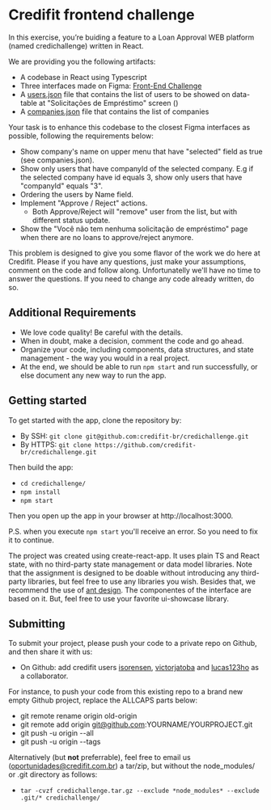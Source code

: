 # Credifit frontend challenge

In this exercise, you’re buiding a feature to a Loan Approval WEB platform (named credichallenge) written in React.

We are providing you the following artifacts:

- A codebase in React using Typescript
- Three interfaces made on Figma: [Front-End Challenge](https://www.figma.com/file/bTWvsMWwUYz5qMJtTdN6Aq/Front-End-Challenge)
- A [users.json](https://github.com/credifit-br/credichallenge/blob/master/src/users.json) file that contains the list of users to be showed on data-table at "Solicitações de Empréstimo" screen ()
- A [companies.json](https://github.com/credifit-br/credichallenge/blob/master/src/companies.json) file that contains the list of companies

Your task is to enhance this codebase to the closest Figma interfaces as possible, following the requirements below:

- Show company's name on upper menu that have "selected" field as true (see companies.json).
- Show only users that have companyId of the selected company. E.g if the selected company have id equals 3, show only users that have "companyId" equals "3".
- Ordering the users by Name field.
- Implement "Approve / Reject" actions.
  - Both Approve/Reject will "remove" user from the list, but with different status update.
- Show the "Você não tem nenhuma solicitação de empréstimo" page when there are no loans to approve/reject anymore.

This problem is designed to give you some flavor of the work we do here at Credifit.
Please if you have any questions, just make your assumptions, comment on the code and follow along. Unfortunatelly we'll have no time to answer the questions. If you need to change any code already written, do so.

## Additional Requirements

- We love code quality! Be careful with the details.
- When in doubt, make a decision, comment the code and go ahead.
- Organize your code, including components, data structures, and state management - the way you would in a real project.
- At the end, we should be able to run `npm start` and run successfully, or else document any new way to run the app.

## Getting started

To get started with the app, clone the repository by:

- By SSH: `git clone git@github.com:credifit-br/credichallenge.git`
- By HTTPS: `git clone https://github.com/credifit-br/credichallenge.git`

Then build the app:

- `cd credichallenge/`
- `npm install`
- `npm start`

Then you open up the app in your browser at http://localhost:3000.

P.S. when you execute `npm start` you'll receive an error. So you need to fix it to continue.

The project was created using create-react-app. It uses plain TS and React state, with no third-party state management or data model libraries. Note that the assignment is designed to be doable without introducing any third-party libraries, but feel free to use any libraries you wish. Besides that, we recommend the use of [ant design](https://ant.design/). The componentes of the interface are based on it. But, feel free to use your favorite ui-showcase library.

## Submitting

To submit your project, please push your code to a private repo on Github, and then share it with us:

- On Github: add credifit users [isorensen](https://github.com/isorensen), [victorjatoba](https://github.com/victorjatoba) and [lucas123ho](https://github.com/lucas123ho) as a collaborator.

For instance, to push your code from this existing repo to a brand new empty Github project, replace the ALLCAPS parts below:

- git remote rename origin old-origin
- git remote add origin git@github.com:YOURNAME/YOURPROJECT.git
- git push -u origin --all
- git push -u origin --tags

Alternatively (but **not** preferrable), feel free to email us (oportunidades@credifit.com.br) a tar/zip, but without the node_modules/ or .git directory as follows:

- `tar -cvzf credichallenge.tar.gz --exclude *node_modules* --exclude .git/* credichallenge/`

